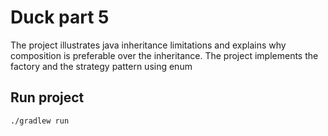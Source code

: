 # Duck part 5

The project illustrates java inheritance limitations and explains why composition is preferable over the inheritance.
The project implements the factory and the strategy pattern using enum 

## Run project

```
./gradlew run
```

